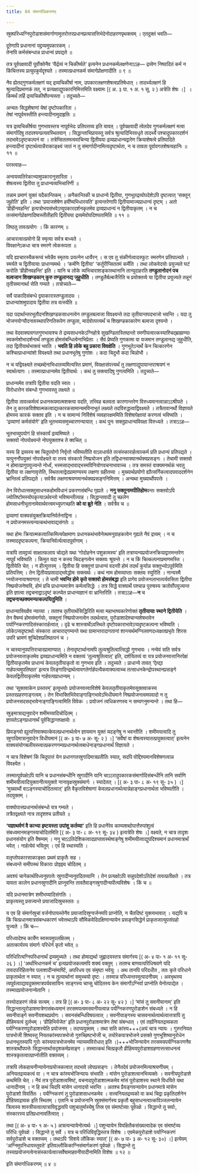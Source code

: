 ```yaml
---
title: 04 संमार्गाधिकरणम्

---
```


स्रुक्परिध्यग्निपुरोडाशसंमार्गाणामुत्तरोत्तरप्रधानप्रत्यासत्तिभेदेनोदाहरणपृथक्त्वम् । एतदुक्तं भवति—

दूरेणापि प्रधानानां यद्द्रव्यमुपकारकम् ।  
तेनापि कर्मसंबन्धान्न प्राधान्यं प्रपद्यते ॥  


तत्र पूर्वपक्षवादी पूर्वोक्तेनैव ‘यैर्द्रव्यं न चिकीर्ष्यते’ इत्यनेन प्रधानकर्मलक्षणेनाऽऽह— द्रव्येण निष्पादितं कर्म न किंचित्तस्य प्रत्युपकुर्वद्दृश्यते । तस्मात्प्रधानकर्म संमार्गप्रोक्षणादीति ॥ ९ ॥

नैव ह्येतद्गुणकर्मलक्षणं यद् द्रव्यचिकीर्षा नाम, उपकारलक्षणशेषत्वप्रतिषेधात् । तादर्थ्यलक्षणं हि श्रुत्यादिप्रमाणकं तत्, न प्रत्यक्षाद्युपकारनिमित्तमिति वक्ष्यामः \[( अ. ३ पा. १ अ. १ सू. २ ) अत्रेति शेषः ।\]  । किमर्थं तर्हि द्रव्यचिकीर्षोपन्यस्ता । तदुच्यते—

अन्यतः सिद्धशेषाणां येषां दृष्टोपकारिता ।  
तेषां नापूर्वमस्तीति हन्त्यादीनामुदाहृतिः ॥  


यत्र द्रव्यचिकीर्षया गुणभावस्तत्र नापूर्वभेदः प्रतिपत्तव्य इति यावत् । पूर्वपक्षवादी त्वेतदेव गुणकर्मलक्षणं मत्वा संमार्गादिषु तदपश्यन्प्रत्यवस्थितवान् । सिद्धान्ताभिप्रायस्तु सर्वत्र श्रुत्यादिभिरवधृते तादर्थ्ये पश्चादुपकारदर्शनं तदभावेऽदृष्टकल्पनं वा । तत्रेप्सिततमत्ववाचिन्या द्वितीयया द्रव्यप्राधान्यद्वारेण क्रियाशेषत्वे प्रतिपादिते हन्त्यादीनां दृष्टार्थत्वान्नैराकाङ्क्ष्यं जातं न तु संमार्गादीनामित्यदृष्टार्थता, न च तावता पूर्वावगतशेषत्वहानिः ॥ ११ ॥

परस्त्वाह—

अन्वयव्यतिरेकाभ्यामुपकारानुसारिता ।  
शेषत्वस्य द्वितीया तु प्राधान्यव्यभिचारिणी ॥  


तन्नाम प्रमाणं युक्तं यदैकान्तिकम् । अनैकान्तिकी च प्राधान्ये द्वितीया, गुणभूतद्रव्योपदेशेऽपि दृष्टत्वात् ‘सक्तून् जुहोति’ इति । तथा ‘प्रयाजशेषेण हवींष्यभिधारयति’ इत्यन्तरेणापि द्वितीयामाज्यप्राधान्यं दृष्टम् । अतो ‘व्रीहीनवहन्ति’ इत्यत्रोभयसंभवेऽप्युपकारदर्शनकृतमेव द्रव्यप्राधान्यं न द्वितीयाकृतम् । न च तत्संमार्गप्रोक्षणादिष्वस्तीतीहापि द्वितीयया द्रव्यमेवोपदिश्यतामिति ॥ ११ ॥

तिष्ठतु तावत्प्रयोगः । किं कारणम् ॥

आचारत्वात्प्रयोगो हि स्मृत्या सर्वत्र बाध्यते ।  
विवक्षानेऽकधा चात्र स्मरणे त्वेकरूपता ॥  


यदि ह्याचारस्यैकरूप्यं भवेन्नैव स्मृतयः प्रयत्नेन धार्येरन् । स एव तु संकीर्णत्वादस्फुटः स्मरणेन प्रतिपाल्यते । स्मर्यते च द्वितीयायाः प्राधान्यमर्थः । ‘कर्मणि द्वितीया’ ‘कर्तुरीप्सिततमं कर्मेति । तथा लोकवेदयोः प्रयुज्यते घटं करोति ‘व्रीहीनवहन्ति’ इति । यानि च लोके व्यभिचाराशङ्कास्थानानि तान्युदाहरति **तण्डुलानोदनं पच वल्वजान शिखण्डकान् कुरु तण्डुलानद्य जुहुधीति** । तण्डुलैर्बल्बजैरिति च प्रयोक्तव्ये या द्वितीया प्रयुज्यते तन्नूनं तृतीसमानार्था सेति गम्यते । तत्रोच्यते—

सर्वे पाकादिसंबन्धे द्व्याकारास्तण्डुलादयः ।  
प्राधान्यांशमुपादाय द्वितीया तत्र वर्त्स्यति ॥  


यदा पदार्थान्तरभूतौदनशिखण्डकसाधनत्वेन तण्डुलबल्वजा विवक्ष्यन्ते तदा तृतीयान्तपदभाजो भवन्ति । यदा तु भोजनयोग्यौदनावस्थापरिणतिरूपेण तण्डुला, मार्दवोत्पत्त्यर्थं च शिखण्डकाकारेण बल्वजा दृश्यन्ते ।

तथा वेदवाक्यावगतगुणभावाश्च ते द्रव्यसाधनकेऽग्निहोत्रे सुखण्डितास्तिष्ठन्तो रमणीयत्वात्कस्याश्चिद्ब्राह्मण्याः स्वकर्मशोभादर्शनार्थं तण्डुला होमसंबन्धित्वेनाभिप्रेताः । सैवं प्रेष्यति गुणकामा वा यजमान तण्डुलानद्य जुहुधीति, तदा द्वितीयार्थभाक्त्वं भवति । **भवति हि लोके बहु प्रकारा विवक्षेति** । गुणभूतेऽप्यर्थे केन चित्कारणेन कश्चित्प्राधान्यांशो विवक्ष्यते तथा प्रधानभूतेषु गुणांशः । कदा चिदुभौ कदा चिन्नोभौ ।

न च यद्विवक्ष्यते तच्छब्देनाभिधातव्यमित्यस्ति प्रमाणं, विवक्षासंपत्त्यर्थं तु लक्षणाद्युपायान्तराश्रयणं न स्वार्थत्यागः । तस्मात्प्राधान्यमेव द्वितीयार्थः । कथं तु सक्त्वादिषु गुणत्वमिति । तदुच्यते—

प्राधान्यमेव तत्रापि द्वितीया वदति स्वतः ।  
विरोधात्तेन संबन्धो गुणभावस्तु लक्ष्यते ॥  


द्वितीया तावत्कर्मत्वं प्रधानरूपमात्मशक्त्या वदति, तत्त्विह बलवता कारणान्तरेण विरुध्यमानत्वान्नाऽऽश्रीयते । तेन तु कारकविशेषात्मकत्वाद्यत्कारकसामान्यमविनाभूतं लक्ष्यते तदविरुद्धत्वाद्विवक्ष्यते । तत्रैतावानर्थो विज्ञायते होमस्य कारकं सक्तव इति । न च सामान्यं निर्विशेषं व्यवहारक्षममिति विशेषापेक्षायां करणत्वं भविष्यति । ‘द्रव्याणां कर्मसंयोगे’ इति भूतभव्यसमुच्चारणन्यायात् । कथं पुनः सक्तुप्राधान्यविवक्षा विरुध्यते । तत्राऽऽह—

भूतभाव्युपयोगं हि संस्कार्यं द्रव्यमिष्यते ।  
सक्तवो नोपयोक्ष्यन्ते नोपयुक्ताश्च ते क्वचित् ॥  


यस्य हि द्रव्यस्य क्व चिदुपयोगो निर्वृत्तो भविष्यतीति वाऽवधार्यते तत्संस्कारार्हत्वात्कर्म प्रति प्रधान्यं प्रतिपद्यते । यत्पुनर्नोपयुक्तं नोपयोक्ष्यते वा तस्य संस्कारो निष्प्रयोजन इति तद्विधानवाक्यानर्थक्यप्रसङ्गः । तेचामी सक्तवो न होमात्प्रागुपयुज्यन्ते नोर्ध्वं, भस्मसाद्भावाद्भस्मविनियोगवचनाभावाच्च । तत्र समस्तं वाक्यमनर्थकं भवतु द्वितीया वा लक्षणावृत्तेति, स्थितत्वाद्वेदप्रामाण्यस्य लक्षणा ग्रहीतव्या । मुख्यार्थप्रयोगो ह्यौत्सर्गिकत्वादपवाददर्शनेन भ्रान्तित्वं प्रतिपद्यते । सर्वत्रैव लक्षणाश्रयणमानर्थक्यप्रसङ्गनिमित्तम् । अन्यथा मुख्यार्थोपपत्तेः ।

तेन विरोधात्सक्तुसाधनकहोमविधानं प्रकरणसंबन्धि गृह्यते । **ननु सक्तूनामपीतिहोम**वन्तः सक्तवोऽपि ज्योतिष्टोमस्योपकृत्याऽर्थवन्तो भविष्यन्तीत्याह । सिद्धान्तवादी तु च्छलेन होमसाधनीभूतानामेवार्थवत्त्वमभ्युपगच्छति **को वा ब्रूते नेति** । सर्वत्रैव च ॥

द्रव्याणां वाक्यसंयुक्तक्रियानिर्वर्तनाद्विना ।  
न प्रयोजनमस्त्यन्यत्कथंभावाद्यसंगतेः ॥  


यथा होमः क्रियात्मकत्वात्किमित्यपेक्षमाणः प्रधानकथंभावेनेत्थमनुग्राहकत्वेन गृह्यते नैवं द्रव्यम् । न च तस्माददृष्टकल्पना, क्रियानिर्वर्त्यत्वादपूर्वाणाम् ।

यत्रापि तावद्द्रव्यं साक्षात्फलाय चोद्यते यथा ‘गोदोहनेन पशुकामस्य’ इति तत्राप्यन्यप्रयोजनक्रियाद्वारमन्तरेण नापूर्वं भविष्यति । किमुत यदा न कस्य चिदङ्गत्वेन सक्तवः श्रूयन्ते । न च किं चित्कल्पनाप्रमाणमस्ति । द्वितीयेति चेत् । न हीत्युत्तरम् । द्वितीया हि सक्तूनां प्राधान्यं वदन्ती होमं तदर्थं कुर्यान्न सक्तुभ्योऽपूर्वमिति प्रतिपत्तिम् । तेन द्वितीयाप्रसादाद्भवेद्धोमः सक्त्वर्थः । कथं नाम होमव्याप्ताः सक्तवः स्युरिति । नान्यस्मै प्नयोजनायाश्रवणात् । ते चामी **भवन्ति होमे कृते सक्तवो होमसंबद्धा** इति प्रागेव प्रयोजनलाभात्पर्यवसिता द्वितीया निष्प्रयोजनेष्ववि, होमं प्रचि प्राधान्यमात्रेण कर्मत्वसिद्धेः । तत्र सिद्धे वाक्यार्थे पश्चान्न पुरुषस्य क्रतोर्वोपयुज्यन्त इति ज्ञात्वा तद्वचनाद्वाऽदृष्टं कल्प्येत प्राधान्यज्ञानं वा भ्रान्तिरिति । तत्राऽऽह—**न** च **तद्वचनाच्छक्यमन्यत्कल्पयितुमिति** ।

प्राधान्याविवक्षैव न्याय्या । ततश्च तृतीयार्थसिद्धिरिति मत्वा महाभाष्यकारेणोक्तं **तृतीयायाः स्थाने द्वितीयेति** । तेन वैषम्यं होमसंमार्गयोः, सक्तूनां निष्प्रयोजनत्वेन तदर्थत्वात्, पुरोडाशादेश्चान्यशेषभावेन पर्याग्निकरणादिसंस्कारार्हत्वात् । दृढे च शास्त्रार्थेऽवस्थिते दृष्टोपकाराभावेऽप्यदृष्टकल्पना भविष्यति । लोकेऽप्यदृष्टार्थाः संस्कारा आचाराद्गम्यन्ते यथा ग्रामान्तरादागतानां शान्त्यर्थमग्निलवणदध्यक्षतप्रभृतेः शिरस उपरि भ्रामणं शुचिदेशप्रतिष्ठापनं च ।

न चास्यानुपपत्तिराचारप्रामाण्यात् । तेनादृष्टार्थानामपि तुल्यश्रुतित्वात्सिद्धो गुणभावः । नन्वेवं सति सर्वत्र प्रयोजनवत्ताकृतमेव द्रव्यप्राधान्यमिति न वक्तव्यं ‘तुल्यश्रुतित्वात्’ इति, दर्शयितव्यं वा यत्र प्रयोजनवत्तानिरपेक्षं द्वितीयाकृतमेव प्राधान्यं केवलतृतीयाकृतो वा गुणभाव इति । तदुच्यते । प्राधान्ये तावत् ‘ऐन्र्द्या गार्हपत्यमुपतिष्ठत’ इत्यत्र लिङ्गादिन्द्रार्थत्वावगतेर्गार्हपत्यैकवाक्यत्वाच्च तत्साधनकेन्द्रोपस्थानप्रसङ्गे केवलद्वितीयाकृतमेव गार्हपत्यप्राधान्यम् ।

तथा ‘सूक्तवाकेन प्रस्तरम्’ इत्युभयोः प्रयोजनवत्त्वाविशेषे केवलतृतीयाकृतमेवसूक्तवाकस्य प्रस्तरप्रहरणाङ्गत्वम् । तेन विभाक्तिभिरेवाङ्गाङ्गिभावेऽभिधीयमाने निष्प्रयोजनत्वमपवादो न तु प्रयोजनसदसद्भावेनाङ्गाङ्गित्वामिति विवेकः । प्रयोजनं त्वधिकरणस्य न सम्यगनुमन्यन्ते । तथा हि—

स्रुङ्मात्राद्यनुवादेन शमीमय्यादिचोदितम् ।  
ज्ञायतेऽङ्गप्रधानार्थं पूर्वसिद्धान्तपक्षयोः ॥  


प्रियङ्गवो ह्युत्पत्तिवाक्यात्केवलप्रधानार्थत्वेन ज्ञायमान युक्तं यदङ्गेषु न भवन्तीति । शमीमयत्वादि तु स्रुगादिमात्रानुवादेन विधीयमानं  \[( अ॰ ३ पा॰ ७ अ॰ सू॰ २ ) ।\] ‘सर्वेषां वा शेषत्वस्यातत्प्रयुक्तत्वात्’ इत्यनेन वाक्यसंयोगबलीयस्त्वात्प्रकरणगम्यप्रधानार्थत्वबाधेनाङ्गप्रधानार्थं विज्ञायते ।

न चात्र विशेषणं किं चिदुपात्तं येन प्रधानगतस्रुगादिमात्रप्रतीतिः स्यात्, सदपि वोद्दिश्यमानविशेषणत्वान्न विवक्ष्येत ।

तस्मात्पूर्वपक्षेऽपि यानि च प्रधानसंबन्धीनि स्रुगादीनि यानि चाऽऽरादुपकारकसंमार्गादिसंबन्धीनि तानि सर्वाणि शमीमयीत्वादियुक्तानीत्ययुक्तो नानावृक्षस्रुक्संमार्गः । स्यादेतत् ।  \[( अ॰ ३ पा॰ ८ अ॰ १९ सू॰ ३५ ) ।\] ‘मुख्यार्थो वाऽङ्गस्याचोदितत्वात्’ इति वैकृतविशेषाणां केवलप्रधानार्थत्वान्नेहाङ्गप्रधानार्थता भविष्यतीति । तदयुक्तम् ।

वाक्योपात्तप्रधानार्थसंबन्धो यत्र गम्यते ।  
तत्रैतद्वक्ष्यते नात्र तादृशश्च प्रतीयते ॥  


**‘यज्ञाथर्वणं वै काभ्या इष्टयस्ता उपांशु कर्तव्या’** इति हि प्रधानैरेव काम्यशब्दोपात्तैरुपांशुत्वं संबध्यमानमङ्गस्याचोदितमिति \[( अ॰ ३ पा॰ ८ अ॰ १९ सू॰ ३४ ) इत्यत्रेति शेषः ।\]  वक्ष्यते, न चात्र तादृशः प्रधानसंयोग इति वैषम्यम् । ननु चाऽऽतिदेशिकत्वादप्राप्तावस्थेष्वङ्गेषु शमीमयीत्वाद्युपदिश्यमानं प्रधानमात्रार्थं भवेत् । नार्हत्येवं भवितुम् । एवं हि स्थास्यति ।

वलृप्तोपकारसाकाङ्क्षाः प्रथमं प्राकृतैः सह ।  
संबध्यन्ते समीपस्थं विकाराः प्रोझ्झ्य चोदितम् ॥  


अवश्यं चानेकार्थविध्यनुपपत्तेः स्रुगादीन्यनुवदितव्यानि । तेन प्रत्यक्षोऽपि सन्नुपदेशोऽतिदेशं तावत्प्रतीक्षते । तत्र यावता कालेन प्रधानस्रुगादीनि प्राप्नुवन्ति तावतैवाङ्गस्रुगादीन्यपीत्यविशेषः । किं च ॥

यदि प्रधानमात्रेण शमीभय्यादिसंगतिः ।  
प्राकृत्यस्तु प्रसज्यन्ते प्रयाजादिस्रुचस्ततः ॥  


य एव हि संमार्गस्रुचां वर्जनोपायस्तेनैव प्रयाजादिस्रुग्वर्जनमपि प्राप्नोति, न चैतदिष्टं युक्त्यभावात् । यद्यपि च किं चित्प्रधानमात्रसंबन्धकारणं भवेत्तथाऽपि सौमिकवेदिदक्षिणान्यायेन प्रसङ्गसिद्धेर्न प्राकृतजात्युपसंग्रहो युज्यते । किं च—

परिध्यादेश्च कार्येण स्वरूपमुपलक्षितम् ।  
अतत्कार्यस्य संमार्गः परिधेर्न कृतो भवेत् ॥  


परिधिरित्यग्निपरिधानार्थं द्रव्यमुच्यते । तथा होमाद्यर्था जुह्वादयस्तत्र संमार्गस्य  \[( अ॰ ४ पा॰ १ अ॰ ११ सू॰ २६ ) ।\] ‘अर्थाभिधानकर्म च’ इत्यप्रयोजकत्वमपि शक्यं वक्तुम् । ततश्च बाणवत्परिधिश्रवणे यदि तावदपरिहितानेव पलाशादीन्संमार्ष्टि, अपरिधय एव संमृष्टा भवेयुः । अथ तानपि परिदधीत , ततः कृते परिधाने प्राकृतार्थता न स्यात् । न च तुल्यार्थानां समुच्चयो दृष्टः । तस्मान्न परिध्यन्तरमुत्पादनीयम् । अवभृथस्य त्वपूर्वत्वाद्यावदुक्तमात्रपर्यवसायिनः साङ्गस्य चाप्सु चोदितस्य केन संमार्गोऽग्निर्वा प्राप्नोति येनोत्पाद्येत । तस्मादप्रयोजनान्येतानि ।

तस्योदाहरणं त्वेकं सत्यम् । तत्र हि  \[( अ॰ ३ पा॰ ८ अ॰ २२ सू॰ ४२ ) ।\] ‘मांसं तु सवनीयानाम्’ इति सिद्धान्तात्पुरोडाशमात्रेणासंबध्यमानं तरसमयत्वमसवनीयत्वान्न पर्यग्निकरणपुरोडाशेन संबध्यते । न हि सवनीयाङ्गे सवनीयशब्दप्रयोगः । सवनसंबन्धिविषयत्वात् । सवनीयाङ्गस्य चासवनार्थत्वार्थत्वात्तत्रापि तु व्रीहिमयत्वं दुर्लभम् । ‘व्रीहिभिर्यजेत’ इति प्रधानपुरोडाशमात्रेण तेषां संबन्धात् । एवं तर्ह्यनियतद्रव्यकता पर्यग्निकरणपुरोडाशस्येति प्रयोजनम् । तदप्ययुक्तम् । तथा सति कांस्य+++(अयं चात्र न्यायः । गुरुरनियत पात्रभोजी शिष्यस्तु नियतकांस्यपत्रभोजो गुरुच्छिष्टभोजी च, तयोरेकपात्रभोजने प्रसक्ते गुणभूशिष्यानुरोधेन प्रधानभूतस्यापि गुरोः कांस्यपात्रभोजनमेव न्याय्यमविरोधात् इति ।)+++भोजिन्यायेन तरसमयपर्यग्निकरणनैव शास्त्रार्थोपपत्तेः सिद्धान्तार्थासदृशकर्मप्रसङ्ग । तस्मात्कथं चित्प्रकृतौ व्रीहिमयपुरोडाशग्रहणात्तत्साधनत्वं शास्त्रकृतत्वात्प्राप्नोतीति वक्तव्यम् ।

तत्रापि त्वेकहायनीन्यायेनाप्रयोजकत्वात् तदभावे लोपप्रसङ्गः । तेनैतदेवं प्रयोजनमित्याश्रयणीयम् । अनियतद्रव्यकत्वं वा । न चात्र कांस्यभोजिन्यायः संभवति । मांसेन पुरोडाशत्वानभिव्यक्तेः । सवनीयपुरोडाशे कथमिति चेत् । नैवं तत्र पुरोडाशत्वमिष्टं, वचनादपुरोडाशात्मकमेव मांसं पुरोडाशस्य स्थाने विधयिते यथा धानादीनाम् । न हि कथं चिदपि मांसेन धानादयो भवन्ति । अतश्च प्रैयङ्गवन्यायेन प्रधानमात्रे मांसेन पुरोडाशो विवर्तितः । पर्यग्निकरणं तु पुरोडाशसाधनकमेव । सत्त्वनियतद्रव्यको वा कथं चिद्वा प्रकृतिदर्शनेन व्रीहियवद्रव्यक इति स्थितम् । एतानि च प्रयोजनानि स्रुक्संमार्गस्य प्रकृतौ बहुसाधनत्वात्कपिञ्जलन्यायेन त्रित्वस्य शास्त्रीयत्वात्पात्राविवृद्धावपि पशुचातुर्मास्येषु तिस्र एव संमार्ष्टव्याः पूर्वपक्षे । सिद्धान्ते तु सर्वाः, संस्कारस्य प्रतिप्रधानावर्तित्वात् ।

तथा  \[( अ॰ ४ पा॰ १ अ॰ ५ ) अत्रत्यन्यायेनोत्यर्थः ।\] पशुन्यायेन विवक्षितैकसंख्यत्वादेक एव संमार्ष्टव्यः परिधिः पूर्वपक्षे । सिद्धान्ते तु सर्वे । यत्र च परिधिविवृद्धिस्तत्र विशेषः । एवमेकपुरोडाशे पर्याग्निकरणं सर्वपुरोडाशे च वक्तव्यम् । तथाऽपि ‘विशये लौकिकः स्यात्’ \[( अ॰ ७ पा॰ ३ अ॰ १२ सू॰ ३०) ।\]  इत्येवम् ‘अग्निमुपनिधायस्तुवते’ इतिवल्लौकिकाग्निसंमार्गकरणं पूर्वपक्षे । सिद्धान्ते तु तस्याप्रयोजनत्वेनासंस्कार्यत्वात्सर्वेषामाहवनीयादीनामिति विशेषः ॥ १२ ॥

इति संमार्गाधिकरणम् ॥ ४ ॥
